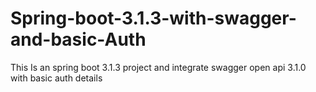 # Spring-boot-3.1.3-with-swagger-and-basic-Auth
This Is an spring boot 3.1.3 project and integrate swagger open api 3.1.0 with basic auth details
